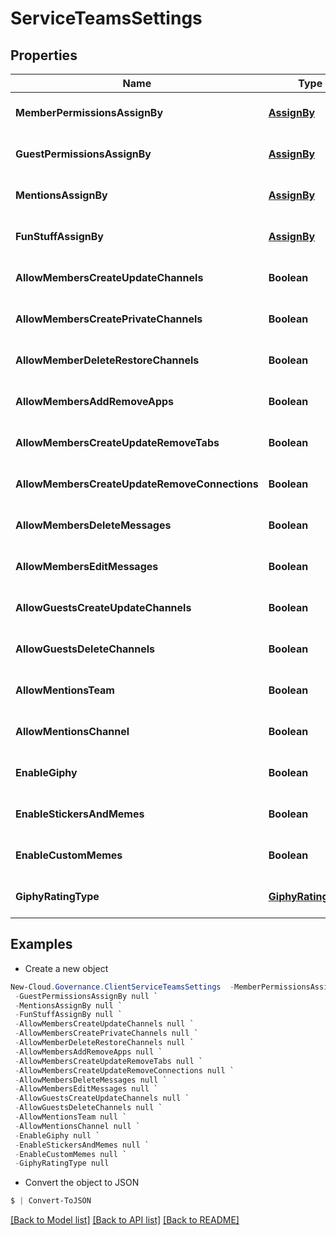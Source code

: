 # ServiceTeamsSettings
## Properties

Name | Type | Description | Notes
------------ | ------------- | ------------- | -------------
**MemberPermissionsAssignBy** | [**AssignBy**](AssignBy.md) |  | [optional] [default to null]
**GuestPermissionsAssignBy** | [**AssignBy**](AssignBy.md) |  | [optional] [default to null]
**MentionsAssignBy** | [**AssignBy**](AssignBy.md) |  | [optional] [default to null]
**FunStuffAssignBy** | [**AssignBy**](AssignBy.md) |  | [optional] [default to null]
**AllowMembersCreateUpdateChannels** | **Boolean** |  | [optional] [default to null]
**AllowMembersCreatePrivateChannels** | **Boolean** |  | [optional] [default to null]
**AllowMemberDeleteRestoreChannels** | **Boolean** |  | [optional] [default to null]
**AllowMembersAddRemoveApps** | **Boolean** |  | [optional] [default to null]
**AllowMembersCreateUpdateRemoveTabs** | **Boolean** |  | [optional] [default to null]
**AllowMembersCreateUpdateRemoveConnections** | **Boolean** |  | [optional] [default to null]
**AllowMembersDeleteMessages** | **Boolean** |  | [optional] [default to null]
**AllowMembersEditMessages** | **Boolean** |  | [optional] [default to null]
**AllowGuestsCreateUpdateChannels** | **Boolean** |  | [optional] [default to null]
**AllowGuestsDeleteChannels** | **Boolean** |  | [optional] [default to null]
**AllowMentionsTeam** | **Boolean** |  | [optional] [default to null]
**AllowMentionsChannel** | **Boolean** |  | [optional] [default to null]
**EnableGiphy** | **Boolean** |  | [optional] [default to null]
**EnableStickersAndMemes** | **Boolean** |  | [optional] [default to null]
**EnableCustomMemes** | **Boolean** |  | [optional] [default to null]
**GiphyRatingType** | [**GiphyRatingType**](GiphyRatingType.md) |  | [optional] [default to null]

## Examples

- Create a new object
```powershell
New-Cloud.Governance.ClientServiceTeamsSettings  -MemberPermissionsAssignBy null `
 -GuestPermissionsAssignBy null `
 -MentionsAssignBy null `
 -FunStuffAssignBy null `
 -AllowMembersCreateUpdateChannels null `
 -AllowMembersCreatePrivateChannels null `
 -AllowMemberDeleteRestoreChannels null `
 -AllowMembersAddRemoveApps null `
 -AllowMembersCreateUpdateRemoveTabs null `
 -AllowMembersCreateUpdateRemoveConnections null `
 -AllowMembersDeleteMessages null `
 -AllowMembersEditMessages null `
 -AllowGuestsCreateUpdateChannels null `
 -AllowGuestsDeleteChannels null `
 -AllowMentionsTeam null `
 -AllowMentionsChannel null `
 -EnableGiphy null `
 -EnableStickersAndMemes null `
 -EnableCustomMemes null `
 -GiphyRatingType null
```

- Convert the object to JSON
```powershell
$ | Convert-ToJSON
```


[[Back to Model list]](../README.md#documentation-for-models) [[Back to API list]](../README.md#documentation-for-api-endpoints) [[Back to README]](../README.md)

